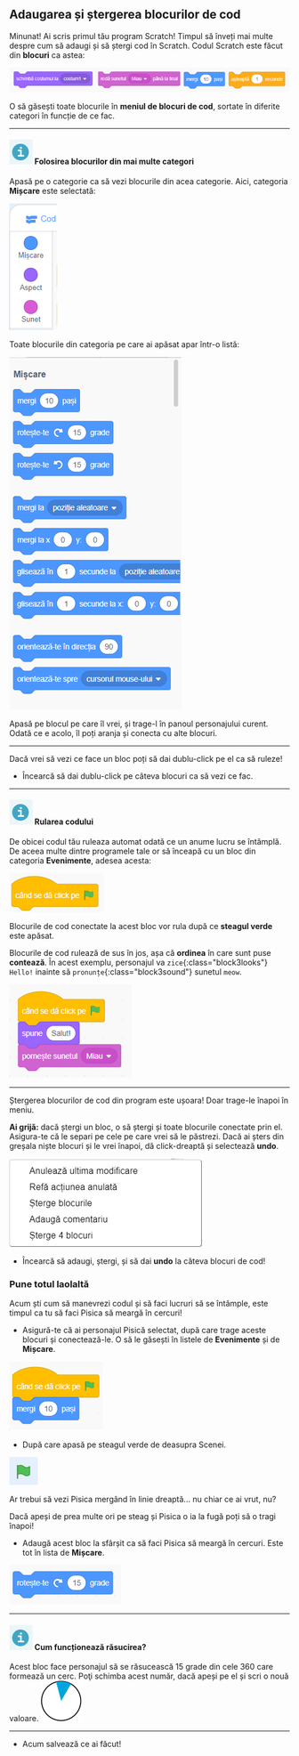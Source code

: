 ﻿## Adaugarea și ștergerea blocurilor de cod

Minunat! Ai scris primul tău program Scratch! Timpul să înveți mai multe despre cum să adaugi și să ștergi cod în Scratch. Codul Scratch este făcut din **blocuri** ca astea:

![](images/code1.png)

O să găsești toate blocurile în **meniul de blocuri de cod**, sortate în diferite categori în funcție de ce fac.


---
#### ![info](images/info.png) Folosirea blocurilor din mai multe categori

Apasă pe o categorie ca să vezi blocurile din acea categorie. Aici, categoria **Mișcare** este selectată:

![](images/code2a.png)

Toate blocurile din categoria pe care ai apăsat apar într-o listă:

![](images/code2b.png)

Apasă pe blocul pe care îl vrei, și trage-l în panoul personajului curent. Odată ce e acolo, îl poți aranja și conecta cu alte blocuri.

---

Dacă vrei să vezi ce face un bloc poți să dai dublu-click pe el ca să ruleze!

+ Încearcă să dai dublu-click pe câteva blocuri ca să vezi ce fac.

---
#### ![info](images/info.png) Rularea codului

De obicei codul tău ruleaza automat odată ce un anume lucru se întâmplă. De aceea multe dintre programele tale or să înceapă cu un bloc din categoria **Evenimente**, adesea acesta:

![blocks_1546569160_528637](images/blocks_1546569160_528637.png)

Blocurile de cod conectate la acest bloc vor rula după ce **steagul verde** este apăsat.

Blocurile de cod rulează de sus în jos, așa că **ordinea** în care sunt puse **contează**. În acest exemplu, personajul va `zice`{:class="block3looks"} `Hello!` inainte să `pronunțe`{:class="block3sound"} sunetul `meow`.

![blocks_1546569161_587133](images/blocks_1546569161_587133.png)

---

Ștergerea blocurilor de cod din program este ușoara! Doar trage-le înapoi în meniu.

**Ai grijă:** dacă ștergi un bloc, o să ștergi și toate blocurile conectate prin el. Asigura-te că le separi pe cele pe care vrei să le păstrezi. Dacă ai șters din greșala niște blocuri și le vrei înapoi, dă click-dreaptă și selectează **undo**. 

![](images/code6.png)

+ Încearcă să adaugi, ștergi, și să dai **undo** la câteva blocuri de cod!

### Pune totul laolaltă

Acum ști cum să manevrezi codul și să faci lucruri să se întâmple, este timpul ca tu să faci Pisica să meargă în cercuri!

+ Asigură-te că ai personajul Pisică selectat, după care trage aceste blocuri și conectează-le. O să le găsești în listele de **Evenimente** și de **Mișcare**.

![blocks_1546569162_663829](images/blocks_1546569162_663829.png)

+ După care apasă pe steagul verde de deasupra Scenei. 

![](images/code7.png)

Ar trebui să vezi Pisica mergând în linie dreaptă... nu chiar ce ai vrut, nu?

Dacă apeși de prea multe ori pe steag și Pisica o ia la fugă poți să o tragi înapoi!

+ Adaugă acest bloc la sfârșit ca să faci Pisica să meargă în cercuri. Este tot în lista de **Mișcare**.

![blocks_1546569163_729716](images/blocks_1546569163_729716.png)

---
#### ![info](images/info.png) Cum funcționează răsucirea?

Acest bloc face personajul să se răsucească 15 grade din cele 360 care formează un cerc. Poţi schimba acest număr, dacă apeși pe el și scri o nouă valoare. 
![](images/code9.png)

---

+ Acum salvează ce ai făcut!
